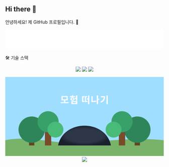 ## Hi there 👋
안녕하세요! 제 GitHub 프로필입니다. 👋

<!-- animated_header.svg 파일을 중앙에 정렬하여 보여주는 예시입니다. -->

<div align="center">
<img src="animated_header.svg">
</div>

🛠 기술 스택
<p align="center">
<img src="https://img.shields.io/badge/python-3670A0?style=for-the-badge&logo=python&logoColor=ffdd54"/>
<img src="https://img.shields.io/badge/react-%2320232a.svg?style=for-the-badge&logo=react&logoColor=%2361DAFB"/>
<img src="https://img.shields.io/badge/Spring%20Boot-6DB33F?style=for-the-badge&logo=springboot&logoColor=white"/>
</p>



<div align="center">
<img src="ui/cave-entrance.svg">
</div>


<div align="center">
<img src="ui/test.svg">
</div>
